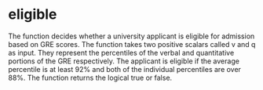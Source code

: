 # eligible
The function decides whether a university applicant is eligible for admission based on GRE scores. The function takes two positive scalars called v and q as input. They represent the percentiles of the verbal and quantitative portions of the GRE respectively. The applicant is eligible if the average percentile is at least 92% and both of the individual percentiles are over 88%. The function returns the logical true or false.
